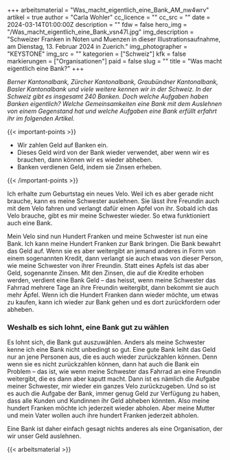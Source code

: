 +++
arbeitsmaterial = "Was_macht_eigentlich_eine_Bank_AM_nw4wrv"
artikel = true
author = "Carla Wohler"
cc_licence = ""
cc_src = ""
date = 2024-03-14T01:00:00Z
description = ""
fdw = false
hero_img = "/Was_macht_eigentlich_eine_Bank_vsn47l.jpg"
img_description = "Schweizer Franken in Noten und Muenzen in dieser Illustrationsaufnahme, am Dienstag, 13. Februar 2024 in Zuerich."
img_photographer = "KEYSTONE"
img_src = ""
kategorien = ["Schweiz"]
kfk = false
markierungen = ["Organisationen"]
paid = false
slug = ""
title = "Was macht eigentlich eine Bank?"
+++

_Berner Kantonalbank, Zürcher Kantonalbank, Graubündner Kantonalbank, Basler Kantonalbank und viele weitere kennen wir in der Schweiz. In der Schweiz gibt es insgesamt 240 Banken. Doch welche Aufgaben haben Banken eigentlich? Welche Gemeinsamkeiten eine Bank mit dem Auslehnen von einem Gegenstand hat und welche Aufgaben eine Bank erfüllt erfahrt ihr im folgenden Artikel._

{{< important-points >}}

<ul>

<li>Wir zahlen Geld auf Banken ein.</li>

<li>Dieses Geld wird von der Bank wieder verwendet, aber wenn wir es brauchen, dann können wir es wieder abheben.</li>

<li>Banken verdienen Geld, indem sie Zinsen erheben.</li>

</ul>

{{< /important-points >}}

Ich erhalte zum Geburtstag ein neues Velo. Weil ich es aber gerade nicht brauche, kann es meine Schwester auslehnen. Sie lässt ihre Freundin auch mit dem Velo fahren und verlangt dafür einen Apfel von ihr. Sobald ich das Velo brauche, gibt es mir meine Schwester wieder.
So etwa funktioniert auch eine Bank.

Mein Velo sind nun Hundert Franken und meine Schwester ist nun eine Bank. Ich kann meine Hundert Franken zur Bank bringen. Die Bank bewahrt das Geld auf. Wenn sie es aber weitergibt an jemand anderes in Form von einem sogenannten Kredit, dann verlangt sie auch etwas von dieser Person, wie meine Schwester von ihrer Freundin. Statt eines Apfels ist das aber Geld, sogenannte Zinsen. Mit den Zinsen, die auf die Kredite erhoben werden, verdient eine Bank Geld – das heisst, wenn meine Schwester das Fahrrad mehrere Tage an ihre Freundin weitergibt, dann bekommt sie auch mehr Äpfel.
Wenn ich die Hundert Franken dann wieder möchte, um etwas zu kaufen, kann ich wieder zur Bank gehen und es dort zurückfordern oder abheben.

### Weshalb es sich lohnt, eine Bank gut zu wählen

Es lohnt sich, die Bank gut auszuwählen. Anders als meine Schwester kenne ich eine Bank nicht unbedingt so gut. Eine gute Bank leiht das Geld nur an jene Personen aus, die es auch wieder zurückzahlen können. Denn wenn sie es nicht zurückzahlen können, dann hat auch die Bank ein Problem – das ist, wie wenn meine Schwester das Fahrrad an eine Freundin weitergibt, die es dann aber kaputt macht. Dann ist es nämlich die Aufgabe meiner Schwester, mir wieder ein ganzes Velo zurückzugeben. Und so ist es auch die Aufgabe der Bank, immer genug Geld zur Verfügung zu haben, dass alle Kunden und Kundinnen ihr Geld abheben könnten. Also meine hundert Franken möchte ich jederzeit wieder abholen. Aber meine Mutter und mein Vater wollen auch ihre hundert Franken jederzeit abholen.

Eine Bank ist daher einfach gesagt nichts anderes als eine Organisation, der wir unser Geld auslehnen.

{{< arbeitsmaterial >}}
